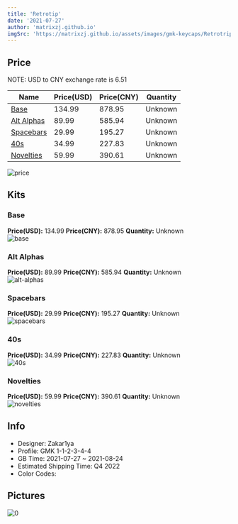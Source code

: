 ```yaml
---
title: 'Retrotip'
date: '2021-07-27'
author: 'matrixzj.github.io'
imgSrc: 'https://matrixzj.github.io/assets/images/gmk-keycaps/Retrotrip/rendering_pics/0.jpg'
---
```

Price
-----

NOTE: USD to CNY exchange rate is 6.51

| Name | Price(USD) | Price(CNY) | Quantity |
| --- | --- | --- | --- |
| [Base](https://matrixzj.github.io/docs/gmk-keycaps/Retrotrip/#base) | 134.99 | 878.95 | Unknown |
| [Alt Alphas](https://matrixzj.github.io/docs/gmk-keycaps/Retrotrip/#alt-alphas) | 89.99 | 585.94 | Unknown |
| [Spacebars](https://matrixzj.github.io/docs/gmk-keycaps/Retrotrip/#spacebars) | 29.99 | 195.27 | Unknown |
| [40s](https://matrixzj.github.io/docs/gmk-keycaps/Retrotrip/#40s) | 34.99 | 227.83 | Unknown |
| [Novelties](https://matrixzj.github.io/docs/gmk-keycaps/Retrotrip/#novelties) | 59.99 | 390.61 | Unknown |

![price](https://matrixzj.github.io/assets/images/gmk-keycaps/Retrotrip/price.png)

[](https://matrixzj.github.io/docs/gmk-keycaps/Retrotrip/#kits)Kits
-------------------------------------------------------------------

### [](https://matrixzj.github.io/docs/gmk-keycaps/Retrotrip/#base)Base

**Price(USD):** 134.99 **Price(CNY):** 878.95 **Quantity:** Unknown\
![base](https://matrixzj.github.io/assets/images/gmk-keycaps/Retrotrip/kits_pics/base.png)

### [](https://matrixzj.github.io/docs/gmk-keycaps/Retrotrip/#alt-alphas)Alt Alphas

**Price(USD):** 89.99 **Price(CNY):** 585.94 **Quantity:** Unknown\
![alt-alphas](https://matrixzj.github.io/assets/images/gmk-keycaps/Retrotrip/kits_pics/alt-alphas.jpg)

### [](https://matrixzj.github.io/docs/gmk-keycaps/Retrotrip/#spacebars)Spacebars

**Price(USD):** 29.99 **Price(CNY):** 195.27 **Quantity:** Unknown\
![spacebars](https://matrixzj.github.io/assets/images/gmk-keycaps/Retrotrip/kits_pics/spacebars.jpg)

### [](https://matrixzj.github.io/docs/gmk-keycaps/Retrotrip/#40s)40s

**Price(USD):** 34.99 **Price(CNY):** 227.83 **Quantity:** Unknown\
![40s](https://matrixzj.github.io/assets/images/gmk-keycaps/Retrotrip/kits_pics/40s.jpg)

### [](https://matrixzj.github.io/docs/gmk-keycaps/Retrotrip/#novelties)Novelties

**Price(USD):** 59.99 **Price(CNY):** 390.61 **Quantity:** Unknown\
![novelties](https://matrixzj.github.io/assets/images/gmk-keycaps/Retrotrip/kits_pics/novelties.png)

[](https://matrixzj.github.io/docs/gmk-keycaps/Retrotrip/#info)Info
-------------------------------------------------------------------

-   Designer: Zakar1ya
-   Profile: GMK 1-1-2-3-4-4
-   GB Time: 2021-07-27 ~ 2021-08-24
-   Estimated Shipping Time: Q4 2022
-   Color Codes:

[](https://matrixzj.github.io/docs/gmk-keycaps/Retrotrip/#pictures)Pictures
---------------------------------------------------------------------------

![0](https://matrixzj.github.io/assets/images/gmk-keycaps/Retrotrip/rendering_pics/0.jpg)